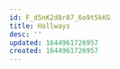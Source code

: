 ```yaml
---
id: F_d5nK2d8r87_6o9t5kKG
title: Hallways
desc: ''
updated: 1644961726957
created: 1644961726957
---
```


